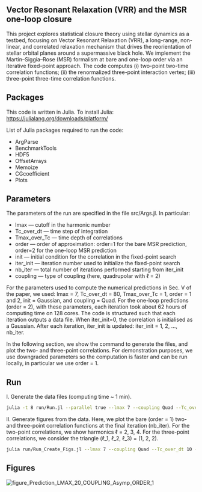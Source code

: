 Vector Resonant Relaxation (VRR) and the MSR one-loop closure
-
This project explores statistical closure theory using stellar dynamics as a testbed, focusing on Vector Resonant Relaxation (VRR),
a long-range, non-linear, and correlated relaxation mechanism that drives the reorientation of stellar orbital planes around a supermassive black hole.
We implement the Martin–Siggia–Rose (MSR) formalism at bare and one-loop order via an iterative fixed-point approach. 
The code computes
(i) two-point two-time correlation functions;
(ii) the renormalized three-point interaction vertex;
(iii) three-point three-time correlation functions.

Packages
-
This code is written in Julia. To install Julia: https://julialang.org/downloads/platform/

List of Julia packages required to run the code:
- ArgParse
- BenchmarkTools 
- HDF5 
- OffsetArrays 
- Memoize
- CGcoefficient
- Plots

Parameters
-
The parameters of the run are specified in the file src/Args.jl.
In particular:
- lmax — cutoff in the harmonic number
- Tc_over_dt — time step of integration
- Tmax_over_Tc — time depth of correlations
- order — order of approximation: order=1 for the bare MSR prediction, order=2 for the one-loop MSR prediction
- init — initial condition for the correlation in the fixed-point search
- iter_init — iteration number used to initialize the fixed-point search
- nb_iter — total number of iterations performed starting from iter_init
- coupling — type of coupling (here, quadrupolar with ℓ = 2)

For the parameters used to compute the numerical predictions in Sec. V of the paper, we used:
lmax = 7, Tc_over_dt = 80, Tmax_over_Tc = 1, order = 1 and 2, init = Gaussian, and coupling = Quad.
For the one-loop predictions (order = 2), with these parameters, each iteration took about 62 hours of computing time on 128 cores.
The code is structured such that each iteration outputs a data file.
When iter_init=0, the correlation is initialised as a Gaussian.
After each iteration, iter_init is updated: iter_init = 1, 2, …, nb_iter.

In the following section, we show the command to generate the files, and plot the two- and three-point correlations.
For demonstration purposes, we use downgraded parameters so the computation is faster and can be run locally, in particular we use order = 1.

Run
-
I. Generate the data files (computing time ~ 1 min).

```sh
julia -t 8 run/Run.jl --parallel true --lmax 7 --coupling Quad --Tc_over_dt 10 --Tmax_over_Tc 1 --order 1 --init Gaussian --iter_init 0 --nb_iter 10 
```
II. Generate figures from the data. Here, we plot the bare (order = 1) two- and three-point correlation functions at the final iteration (nb_iter).
For the two-point correlations, we show harmonics ℓ = 2, 3, 4.
For the three-point correlations, we consider the triangle (ℓ_1, ℓ_2, ℓ_3) = (1, 2, 2).

```sh
julia run/Run_Create_Figs.jl --lmax 7 --coupling Quad --Tc_over_dt 10 --Tmax_over_Tc 1 --order 1 --init Gaussian --iter_init 0 --nb_iter 10 
```

Figures
-
![figure_Prediction_LMAX_20_COUPLING_Asymp_ORDER_1](https://github.com/sfloresmo/VRR_DIA/assets/172500564/32f48f07-8e31-44aa-bc8e-8bf1c4ba9510)

